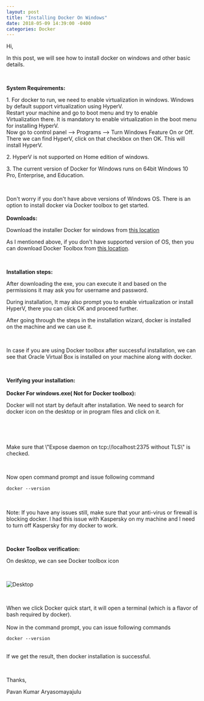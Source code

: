 ```yaml
---
layout: post
title: "Installing Docker On Windows"
date: 2018-05-09 14:39:00 -0400
categories: Docker
---
```


<p>Hi,</p><p>In this post, we will see how to install docker on windows and other basic details.</p><p><br></p><p><b>System Requirements:</b></p><p>1. For docker to run, we need to enable virtualization in windows. Windows by default support virtualization using HyperV. <br>Restart your machine and go to boot menu and try to enable Virtualization&nbsp;there. It is mandatory to enable virtualization in the boot menu for installing HyperV.<br>Now go to control panel --&gt; Programs --&gt; Turn Windows Feature On or Off. There we can find HyperV, click on that checkbox on then OK. This will install HyperV.</p><p>2. HyperV is not supported on Home edition of windows.</p><p>3. The current version of Docker for Windows runs on 64bit Windows 10 Pro, Enterprise, and Education.</p><p><br></p><p>Don't worry if you don't&nbsp;have above versions of Windows OS. There is an option to install docker via Docker toolbox to get started.<br><br><b>Downloads:</b></p><p>Download the installer Docker for windows from <a href="https://download.docker.com/win/stable/Docker%20for%20Windows%20Installer.exe">this location</a>&nbsp;</p><p>As I mentioned above, if you don't have supported version of OS, then you can download Docker Toolbox from <a href="https://download.docker.com/win/stable/DockerToolbox.exe">this location</a>.</p><p><br></p><p><b>Installation steps:</b></p><p>After downloading the exe,&nbsp;you can execute it and based on the permissions it may ask you for username and password.</p><p>During installation, It may also prompt you to enable virtualization or install HyperV, there you can click OK and proceed further.</p><p>After going through the steps in the installation wizard, docker is installed on the machine and we can use it.</p><p><br></p><p>In case if you are using Docker toolbox after successful installation, we can see that Oracle Virtual Box is installed on your machine along with docker.</p><p><br></p><p><b>Verifying your installation:<br><br>Docker For windows.exe( Not for Docker toolbox):</b></p><p>Docker will not start by default after installation. We need to search for docker icon on the desktop or in program files and click on it.</p><p><br></p><p></p><p><br></p><p>Make sure that \"Expose daemon on tcp://localhost:2375 without TLS\" is checked.</p><p><br></p><p>Now open command prompt and issue following command</p><pre style="line-height: 1.42857;"><code class="html">docker --version</code></pre><p><br></p><p>Note: If you have any issues still, make sure that your anti-virus or firewall is blocking docker. I had this issue with Kaspersky on my machine and I need to turn off Kaspersky for my docker to work.</p><p><br></p><p><b>Docker Toolbox verification:</b></p><p>On desktop, we can see Docker toolbox icon</p><p><br></p><p><img src="https://docs.docker.com/toolbox/images/icon-set.png" alt="Desktop"></p><p><br></p><p>When we click Docker quick start, it will open a terminal (which is a flavor of bash required by docker).<br><br>Now in the command prompt, you can issue following commands<br></p><pre><code class="html">docker --version</code></pre><p><br>If we get the result, then docker installation is successful.<br></p><p><br></p><p>Thanks,</p><p>Pavan Kumar Aryasomayajulu</p>
